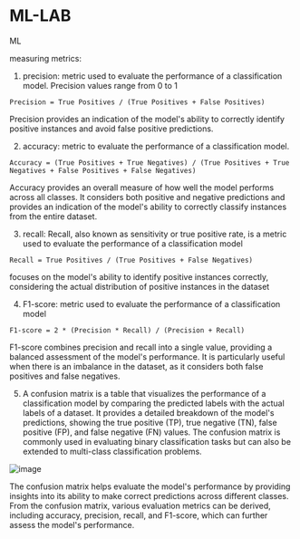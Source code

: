 # ML-LAB
ML 

measuring metrics:

1. precision: metric used to evaluate the performance of a classification model. Precision values range from 0 to 1

`Precision = True Positives / (True Positives + False Positives)`

Precision provides an indication of the model's ability to correctly identify positive instances and avoid false positive predictions. 

2. accuracy: metric to evaluate the performance of a classification model.

`Accuracy = (True Positives + True Negatives) / (True Positives + True Negatives + False Positives + False Negatives)`

Accuracy provides an overall measure of how well the model performs across all classes. It considers both positive and negative predictions and provides an indication of the model's ability to correctly classify instances from the entire dataset.

3. recall: Recall, also known as sensitivity or true positive rate, is a metric used to evaluate the performance of a classification model

`Recall = True Positives / (True Positives + False Negatives)`

focuses on the model's ability to identify positive instances correctly, considering the actual distribution of positive instances in the dataset

4. F1-score: metric used to evaluate the performance of a classification model

`F1-score = 2 * (Precision * Recall) / (Precision + Recall)`

F1-score combines precision and recall into a single value, providing a balanced assessment of the model's performance. It is particularly useful when there is an imbalance in the dataset, as it considers both false positives and false negatives.

5. A confusion matrix is a table that visualizes the performance of a classification model by comparing the predicted labels with the actual labels of a dataset. It provides a detailed breakdown of the model's predictions, showing the true positive (TP), true negative (TN), false positive (FP), and false negative (FN) values. The confusion matrix is commonly used in evaluating binary classification tasks but can also be extended to multi-class classification problems.

![image](https://github.com/SwatiAF/ML-LAB/assets/83855603/b6afba03-1843-4120-9b73-9a5d53cdb353)

The confusion matrix helps evaluate the model's performance by providing insights into its ability to make correct predictions across different classes. From the confusion matrix, various evaluation metrics can be derived, including accuracy, precision, recall, and F1-score, which can further assess the model's performance.




